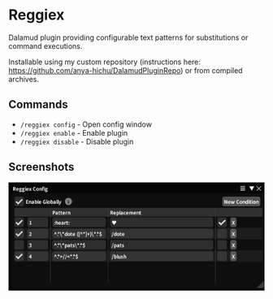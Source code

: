 # Reggiex

Dalamud plugin providing configurable text patterns for substitutions or command executions.

Installable using my custom repository (instructions here: https://github.com/anya-hichu/DalamudPluginRepo) or from compiled archives.

## Commands

- `/reggiex config` - Open config window
- `/reggiex enable` - Enable plugin
- `/reggiex disable` - Disable plugin

## Screenshots

![config](images/image1.png)